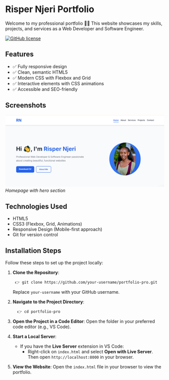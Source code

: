 # Risper Njeri Portfolio

Welcome to my professional portfolio 👩‍💻 This website showcases my skills, projects, and services as a Web Developer and Software Engineer.

[![GitHub license](https://img.shields.io/badge/license-MIT-blue.svg)](LICENSE)

## Features

- ✅ Fully responsive design
- ✅ Clean, semantic HTML5
- ✅ Modern CSS with Flexbox and Grid
- ✅ Interactive elements with CSS animations
- ✅ Accessible and SEO-friendly

## Screenshots

![Homepage Screenshot](images/landingpage.png)
_Homepage with hero section_

## Technologies Used

- HTML5
- CSS3 (Flexbox, Grid, Animations)
- Responsive Design (Mobile-first approach)
- Git for version control

## Installation Steps

Follow these steps to set up the project locally:

1. **Clone the Repository**:

   ```bash
    👉 git clone https://github.com/your-username/portfolio-pro.git
   ```

   Replace `your-username` with your GitHub username.

2. **Navigate to the Project Directory**:

   ```bash
     👉 cd portfolio-pro
   ```

3. **Open the Project in a Code Editor**:
   Open the folder in your preferred code editor (e.g., VS Code).

4. **Start a Local Server**:

   - If you have the **Live Server** extension in VS Code:
     - Right-click on `index.html` and select **Open with Live Server**.
     Then open `http://localhost:8000` in your browser.

5. **View the Website**:
   Open the `index.html` file in your browser to view the portfolio.
